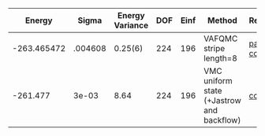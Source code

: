 | Energy      | Sigma   | Energy Variance | DOF | Einf | Method                                                       | Reference |
|-------------|---------|-----------------|-----|------|--------------------------------------------------------------|-----------|
| -263.465472 | .004608 | 0.25(6)         | 224 | 196  | VAFQMC stripe length=8                                       | [paper](https://journals.aps.org/prb/abstract/10.1103/PhysRevB.107.115133) [code](https://git-scm.sissa.it/TurboLattice/HST_AAD/example/16x16/U8/stripel8doping1su8/b2.6n/pbc) |
| -261.477    | 3e-03   | 8.64            | 224 | 196  | VMC uniform state (+Jastrow and backflow)                    | [code](https://github.com/varbench/methods/blob/main/scripts/Hubbard/square_256_P_112_4/VMC-uniform/vmc_hubbard.sh) |
